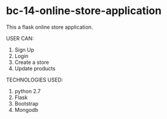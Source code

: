 # bc-14-online-store-application

This a flask online store application. 

USER CAN:
 1. Sign Up
 2. Login 
 3. Create a store
 4. Update products
 
TECHNOLOGIES USED:
 1. python 2.7
 2. Flask
 3. Bootstrap
 4. Mongodb
 
